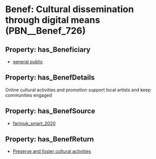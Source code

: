 # Benef: __Cultural dissemination through digital means__ (PBN__Benef_726)

## Property: has_Beneficiary

* [general public](../Stakeholder/PBN__Stakeholder_29)

## Property: has_BenefDetails

Online cultural activities and promotion support local artists and keep communities engaged

## Property: has_BenefSource

* [fariniuk_smart_2020](../Article/PBN__Article_143)

## Property: has_BenefReturn

* [Preserve and foster cultural activities](../BenefReturn/PBN__BenefReturn_780)

